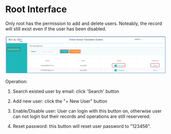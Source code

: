 # Root Interface


<span id='root'></span>

Only root has the permission to add and delete users. Noteably, the record will still exist even if the user has been disabled.

![](/assets/interface.root.png)


Operation:

1. Search existed user by email: click 'Search' button 

2. Add new user: click the "+ New User" button

3. Enable/Disable user: User can login with this button on, otherwise user can not login but their records and operations are still reservered.
 
4. Reset password: this button will reset user password to "123456".



